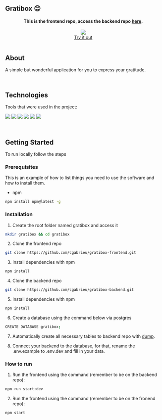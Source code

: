 ## Gratibox 😊

<div align="center">
  <h4>This is the frontend repo, access the backend repo <a href="https://github.com/cgabrieu/gratibox-backend">here</a>.</h4>
  <a href="https://gratibox-f.vercel.app">
    <img src="https://user-images.githubusercontent.com/25062334/144354678-760db174-fabb-41d1-a997-db36a92d044b.gif">
  </a>
    <br />
    <a href="https://gratibox-f.vercel.app">Try it out</a>
    <br />
</div>
  
<br/>

## About

A simple but wonderful application for you to express your gratitude.
    
<br/>

## Technologies

Tools that were used in the project:
<p>
  <img src='https://img.shields.io/badge/React-000000?style=for-the-badge&logo=react&logoColor=white'>
  <img src='https://img.shields.io/badge/styled--components-000000?style=for-the-badge&logo=styled-components&logoColor=white'>
  <img src='https://img.shields.io/badge/eslint-000000?style=for-the-badge&logo=eslint&logoColor=white'>
  <img src='https://img.shields.io/badge/npm-000000?style=for-the-badge&logo=npm&logoColor=white'>
  <img src='https://img.shields.io/badge/Cypress-000000?style=for-the-badge&logo=cypress&logoColor=white'>
  <img src='https://img.shields.io/badge/Vercel-000000?style=for-the-badge&logo=vercel&logoColor=white'>
</p>
  
<br/>

## Getting Started

To run locally follow the steps

### Prerequisites

This is an example of how to list things you need to use the software and how to install them.
* npm
```sh
npm install npm@latest -g
```

### Installation

1. Create the root folder named gratibox and access it
```sh
mkdir gratibox && cd gratibox
```
2. Clone the frontend repo
```sh
git clone https://github.com/cgabrieu/gratibox-frontend.git
```
3. Install dependencies with npm
```sh
npm install
```
4. Clone the backend repo
```sh
git clone https://github.com/cgabrieu/gratibox-backend.git
```
5. Install dependencies with npm
```sh
npm install
```
6. Create a database using the command below via postgres
```sh
CREATE DATABASE gratibox;
```
7. Automatically create all necessary tables to backend repo with <a href="https://github.com/cgabrieu/gratibox-backend/blob/main/dump.sql">dump</a>. 

8. Connect your backend to the database, for that, rename the .env.example to .env.dev and fill in your data.

### How to run

1. Run the frontend using the command (remember to be on the backend repo): 
```sh
npm run start:dev
```
2. Run the frontend using the command (remember to be on the fronend repo): 
```sh
npm start
```
